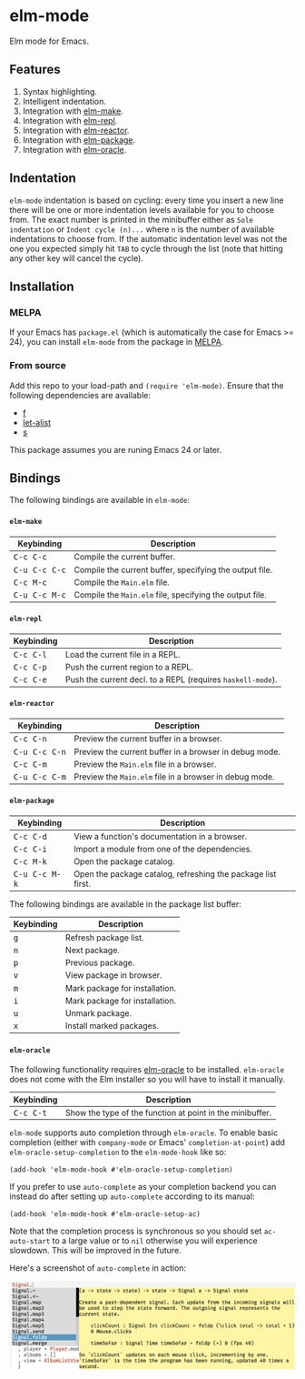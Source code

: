 # elm-mode

Elm mode for Emacs.

## Features

1. Syntax highlighting.
1. Intelligent indentation.
1. Integration with [elm-make](https://github.com/elm-lang/elm-make).
1. Integration with [elm-repl](https://github.com/elm-lang/elm-repl).
1. Integration with [elm-reactor](https://github.com/elm-lang/elm-reactor).
1. Integration with [elm-package](https://github.com/elm-lang/elm-package).
1. Integration with [elm-oracle](https://github.com/ElmCast/elm-oracle).

## Indentation

`elm-mode` indentation is based on cycling: every time you insert a new
line there will be one or more indentation levels available for you to
choose from. The exact number is printed in the minibuffer either as
`Sole indentation` or `Indent cycle (n)...` where `n` is the number of
available indentations to choose from. If the automatic indentation
level was not the one you expected simply hit `TAB` to cycle through the
list (note that hitting any other key will cancel the cycle).

## Installation

### MELPA

If your Emacs has `package.el` (which is automatically the case
for Emacs >= 24), you can install `elm-mode` from the package in
[MELPA](http://melpa.milkbox.net/).

### From source

Add this repo to your load-path and `(require 'elm-mode)`. Ensure that
the following dependencies are available:

* [f](https://github.com/rejeep/f.el)
* [let-alist](https://github.com/Malabarba/let-alist)
* [s](https://github.com/magnars/s.el)

This package assumes you are runing Emacs 24 or later.

## Bindings

The following bindings are available in `elm-mode`:

#### `elm-make`

| Keybinding             | Description                                                         |
| ---------------------- | ------------------------------------------------------------------- |
| <kbd>C-c C-c</kbd>     | Compile the current buffer.                                         |
| <kbd>C-u C-c C-c</kbd> | Compile the current buffer, specifying the output file.             |
| <kbd>C-c M-c</kbd>     | Compile the <code>Main.elm</code> file.                             |
| <kbd>C-u C-c M-c</kbd> | Compile the <code>Main.elm</code> file, specifying the output file. |


#### `elm-repl`

| Keybinding         | Description                                                            |
| ------------------ | ---------------------------------------------------------------------- |
| <kbd>C-c C-l</kbd> | Load the current file in a REPL.                                       |
| <kbd>C-c C-p</kbd> | Push the current region to a REPL.                                     |
| <kbd>C-c C-e</kbd> | Push the current decl. to a REPL (requires <code>haskell-mode</code>). |

#### `elm-reactor`

| Keybinding             | Description                                                        |
| ---------------------- | ------------------------------------------------------------------ |
| <kbd>C-c C-n</kbd>     | Preview the current buffer in a browser.                           |
| <kbd>C-u C-c C-n</kbd> | Preview the current buffer in a browser in debug mode.             |
| <kbd>C-c C-m</kbd>     | Preview the <code>Main.elm</code> file in a browser.               |
| <kbd>C-u C-c C-m</kbd> | Preview the <code>Main.elm</code> file in a browser in debug mode. |

#### `elm-package`

| Keybinding             | Description                                                  |
| ---------------------- | ------------------------------------------------------------ |
| <kbd>C-c C-d</kbd>     | View a function's documentation in a browser.                |
| <kbd>C-c C-i</kbd>     | Import a module from one of the dependencies.                |
| <kbd>C-c M-k</kbd>     | Open the package catalog.                                    |
| <kbd>C-u C-c M-k</kbd> | Open the package catalog, refreshing the package list first. |

The following bindings are available in the package list buffer:

| Keybinding   | Description                    |
| ------------ | ------------------------------ |
| <kbd>g</kbd> | Refresh package list.          |
| <kbd>n</kbd> | Next package.                  |
| <kbd>p</kbd> | Previous package.              |
| <kbd>v</kbd> | View package in browser.       |
| <kbd>m</kbd> | Mark package for installation. |
| <kbd>i</kbd> | Mark package for installation. |
| <kbd>u</kbd> | Unmark package.                |
| <kbd>x</kbd> | Install marked packages.       |

#### `elm-oracle`

The following functionality requires [elm-oracle][elm-oracle] to be
installed. `elm-oracle` does not come with the Elm installer so you
will have to install it manually.

| Keybinding          | Description                                               |
| ------------------- | --------------------------------------------------------- |
| <kbd>C-c C-t</kbd>  | Show the type of the function at point in the minibuffer. |

`elm-mode` supports auto completion through `elm-oracle`. To
enable basic completion (either with `company-mode` or Emacs'
`completion-at-point`) add `elm-oracle-setup-completion` to the
`elm-mode-hook` like so:

```elisp
(add-hook 'elm-mode-hook #'elm-oracle-setup-completion)
```

If you prefer to use `auto-complete` as your completion backend you can
instead do after setting up `auto-complete` according to its manual:

```elisp
(add-hook 'elm-mode-hook #'elm-oracle-setup-ac)
```

Note that the completion process is synchronous so you should set
`ac-auto-start` to a large value or to `nil` otherwise you will
experience slowdown. This will be improved in the future.

Here's a screenshot of `auto-complete` in action:

![auto-complete](/screenshots/auto-complete.png)

[elm-oracle]: https://github.com/ElmCast/elm-oracle#installation
